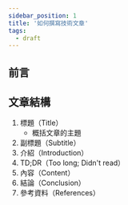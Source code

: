 ```yaml
---
sidebar_position: 1
title: '如何撰寫技術文章'
tags:
  - draft
---
```


## 前言

## 文章結構

1. 標題（Title）
   - 概括文章的主題
2. 副標題（Subtitle）
3. 介紹（Introduction）
4. TD;DR（Too long; Didn't read）
5. 內容（Content）
6. 結論（Conclusion）
7. 參考資料（References）
